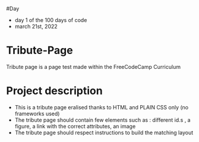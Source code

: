 #Day
- day 1 of the 100 days of code
- march 21st, 2022

# Tribute-Page
Tribute page is a page test made within the FreeCodeCamp Curriculum

# Project description
- This is a tribute page eralised thanks to HTML and PLAIN CSS only (no frameworks used)
- The tribute page should contain few elements such as : different id.s , a figure, a link with the correct attributes, an image
- The tribute page should respect instructions to build the matching layout
